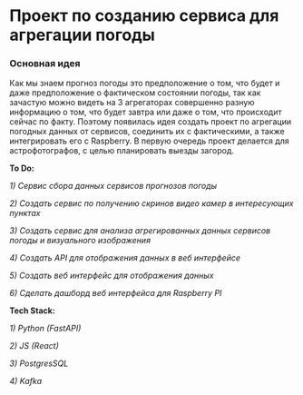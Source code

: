 # Проект по созданию сервиса для агрегации погоды #

### Основная идея ###

Как мы знаем прогноз погоды это предположение о том, что будет и даже предположение о фактическом состоянии погоды, так
как зачастую можно видеть на 3 агрегаторах совершенно разную информацию о том, что будет завтра или даже о том,
что происходит сейчас по факту. Поэтому появилась идея создать проект по агрегации погодных данных от сервисов, 
соединить их с фактическими, а также интегрировать его с Raspberry. В первую очередь проект делается для астрофотографов,
с целью планировать выезды загород.

**To Do:**

_1) Сервис сбора данных сервисов прогнозов погоды_

_2) Создать сервис по получению скринов видео камер в интересующих пунктах_

_3) Создать сервис для анализа агрегированных данных сервисов погоды и визуального изображения_

_4) Создать API для отображения данных в веб интерфейсе_

_5) Создать веб интерфейс для отображения данных_

_6) Сделать дашборд веб интерфейса для Raspberry PI_

**Tech Stack:**

_1) Python (FastAPI)_

_2) JS (React)_

_3) PostgresSQL_

_4) Kafka_
